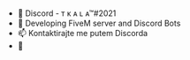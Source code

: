 - 👋 Discord - ᴛ ᴋ ᴀ ʟ ᴀ™#2021
- 👀 Developing FiveM server and Discord Bots
- 📫 Kontaktirajte me putem Discorda
- 💞️

<!---
Tkalaaa/Tkalaaa is a ✨ special ✨ repository because its `README.md` (this file) appears on your GitHub profile.
You can click the Preview link to take a look at your changes.
--->
